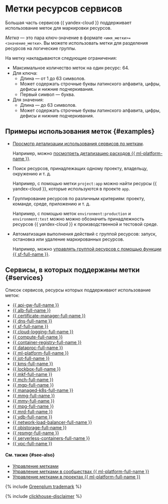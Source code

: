 # Метки ресурсов сервисов


Большая часть сервисов {{ yandex-cloud }} поддерживает использование меток для маркировки ресурсов.

_Метка_ — это пара ключ-значение в формате `<имя_метки>=<значение_метки>`. Вы можете использовать метки для разделения ресурсов на логические группы.

На метку накладываются следующие ограничения:

* Максимальное количество меток на один ресурс: 64.
* Для ключа:
   * Длина — от 1 до 63 символов.
   * Может содержать строчные буквы латинского алфавита, цифры, дефисы и нижние подчеркивания.
   * Первый символ — буква.
* Для значения:
   * Длина — до 63 символов.
   * Может содержать строчные буквы латинского алфавита, цифры, дефисы и нижние подчеркивания.

## Примеры использования меток {#examples}

* [Просмотр детализации использования сервисов по меткам](../../billing/operations/check-charges.md#labels_1).

    Например, можно [посмотреть детализацию расходов {{ ml-platform-name }}](../../datasphere/operations/community/billing-details.md).
  
* Поиск ресурсов, принадлежащих одному проекту, владельцу, окружению и т. д.

    Например, с помощью метки `project:app` можно найти ресурсы {{ yandex-cloud }}, которые используются в проекте `app`.

* Группирование ресурсов по различным критериям: проекту, команде, среде, приложению и т. д. 

    Например, с помощью меток `environment:production` и `environment:test` можно можно обозначить принадлежность ресурсов {{ yandex-cloud }} к производственной и тестовой среде.

* Автоматизация выполнения действий с группой ресурсов: запуск, остановка или удаление маркированных ресурсов.
  
    Например, можно [управлять группой ресурсов с помощью функции {{ sf-full-name }}](../../tutorials/infrastructure-management/serverless-trigger-budget-vm.md).

## Сервисы, в которых поддержаны метки {#services}

Список сервисов, ресурсы которых поддерживают использование меток:
* [{{ api-gw-full-name }}](../../api-gateway/index.yaml)
* [{{ alb-full-name }}](../../application-load-balancer/index.yaml)
* [{{ certificate-manager-full-name }}](../../certificate-manager/index.yaml)
* [{{ dns-full-name }}](../../dns/index.yaml)
* [{{ sf-full-name }}](../../functions/index.yaml)
* [{{ cloud-logging-full-name }}](../../logging/index.yaml)
* [{{ compute-full-name }}](../../compute/index.yaml)
* [{{ container-registry-full-name }}](../../container-registry/index.yaml)
* [{{ dataproc-full-name }}](../../data-proc/index.yaml)
* [{{ ml-platform-full-name }}](../../datasphere/index.yaml)
* [{{ iot-full-name }}](../../iot-core/index.yaml)
* [{{ kms-full-name }}](../../kms/index.yaml)
* [{{ lockbox-full-name }}](../../lockbox/index.yaml)
* [{{ mkf-full-name }}](../../managed-kafka/index.yaml)
* [{{ mch-full-name }}](../../managed-clickhouse/index.yaml)
* [{{ mgp-full-name }}](../../managed-greenplum/index.yaml)
* [{{ managed-k8s-full-name }}](../../managed-kubernetes/index.yaml)
* [{{ mmg-full-name }}](../../managed-mongodb/index.yaml)
* [{{ mmy-full-name }}](../../managed-mysql/index.yaml)
* [{{ mpg-full-name }}](../../managed-postgresql/index.yaml)
* [{{ mrd-full-name }}](../../managed-redis/index.yaml)
* [{{ ydb-full-name }}](../../ydb/index.yaml)
* [{{ network-load-balancer-full-name }}](../../network-load-balancer/index.yaml)
* [{{ objstorage-full-name }}](../../storage/index.yaml)
* [{{ resmgr-full-name }}](../../resource-manager/index.yaml)
* [{{ serverless-containers-full-name }}](../../serverless-containers/index.yaml)
* [{{ vpc-full-name }}](../../vpc/index.yaml)

#### См. также {#see-also}

* [Управление метками](../operations/manage-labels.md)
* [Управление метками в сообществах {{ ml-platform-full-name }}](../../datasphere/operations/community/manage-community-labels.md)
* [Управление метками в проектах {{ ml-platform-full-name }}](../../datasphere/operations/projects/manage-project-labels.md)


{% include [Greenplum trademark](../../_includes/mdb/mgp/trademark.md) %}


{% include [clickhouse-disclaimer](../../_includes/clickhouse-disclaimer.md) %}